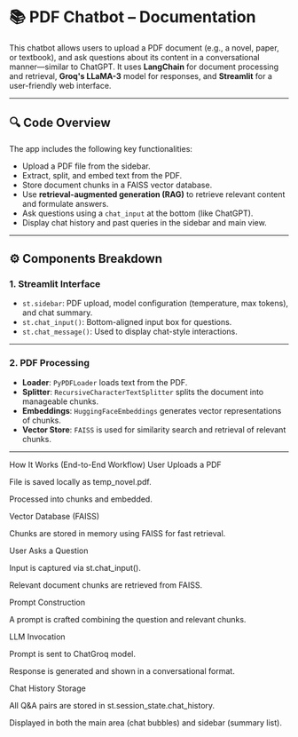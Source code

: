 # 📚 PDF Chatbot – Documentation

This chatbot allows users to upload a PDF document (e.g., a novel, paper, or textbook), and ask questions about its content in a conversational manner—similar to ChatGPT. It uses **LangChain** for document processing and retrieval, **Groq's LLaMA-3** model for responses, and **Streamlit** for a user-friendly web interface.

---

## 🔍 Code Overview

The app includes the following key functionalities:

- Upload a PDF file from the sidebar.
- Extract, split, and embed text from the PDF.
- Store document chunks in a FAISS vector database.
- Use **retrieval-augmented generation (RAG)** to retrieve relevant content and formulate answers.
- Ask questions using a `chat_input` at the bottom (like ChatGPT).
- Display chat history and past queries in the sidebar and main view.

---

## ⚙️ Components Breakdown

### 1. **Streamlit Interface**

- `st.sidebar`: PDF upload, model configuration (temperature, max tokens), and chat summary.
- `st.chat_input()`: Bottom-aligned input box for questions.
- `st.chat_message()`: Used to display chat-style interactions.

---

### 2. **PDF Processing**

- **Loader**: `PyPDFLoader` loads text from the PDF.
- **Splitter**: `RecursiveCharacterTextSplitter` splits the document into manageable chunks.
- **Embeddings**: `HuggingFaceEmbeddings` generates vector representations of chunks.
- **Vector Store**: `FAISS` is used for similarity search and retrieval of relevant chunks.

---

How It Works (End-to-End Workflow)
User Uploads a PDF

File is saved locally as temp_novel.pdf.

Processed into chunks and embedded.

Vector Database (FAISS)

Chunks are stored in memory using FAISS for fast retrieval.

User Asks a Question

Input is captured via st.chat_input().

Relevant document chunks are retrieved from FAISS.

Prompt Construction

A prompt is crafted combining the question and relevant chunks.

LLM Invocation

Prompt is sent to ChatGroq model.

Response is generated and shown in a conversational format.

Chat History Storage

All Q&A pairs are stored in st.session_state.chat_history.

Displayed in both the main area (chat bubbles) and sidebar (summary list).

